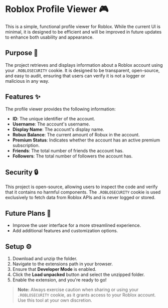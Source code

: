 # Roblox Profile Viewer 🎮

This is a simple, functional profile viewer for Roblox. While the current UI is minimal, it is designed to be efficient and will be improved in future updates to enhance both usability and appearance.

## Purpose 🎯

The project retrieves and displays information about a Roblox account using your `.ROBLOSECURITY` cookie. It is designed to be transparent, open-source, and easy to audit, ensuring that users can verify it is not a logger or malicious in any way.

## Features ✨

The profile viewer provides the following information:
- **ID**: The unique identifier of the account.
- **Username**: The account's username.
- **Display Name**: The account's display name.
- **Robux Balance**: The current amount of Robux in the account.
- **Premium Status**: Indicates whether the account has an active premium subscription.
- **Friends**: The total number of friends the account has.
- **Followers**: The total number of followers the account has.

## Security 🔒

This project is open-source, allowing users to inspect the code and verify that it contains no harmful components. The `.ROBLOSECURITY` cookie is used exclusively to fetch data from Roblox APIs and is never logged or stored.

## Future Plans 🚀

- Improve the user interface for a more streamlined experience.
- Add additional features and customization options.

## Setup ⚙️

1. Download and unzip the folder.
2. Navigate to the extensions path in your browser.
3. Ensure that **Developer Mode** is enabled.
4. Click the **Load unpacked** button and select the unzipped folder.
5. Enable the extension, and you're ready to go!

> **Note:** Always exercise caution when sharing or using your `.ROBLOSECURITY` cookie, as it grants access to your Roblox account. Use this tool at your own discretion.
